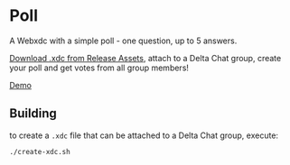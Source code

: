 # Poll

A Webxdc with a simple poll -
one question,
up to 5 answers.

[Download .xdc from Release Assets](https://github.com/webxdc/webxdc-poll/releases), attach to a Delta Chat group, create your poll and get votes from all group members!

[Demo](https://webxdc.github.io/webxdc-poll/)


## Building

to create a `.xdc` file that can be attached to a Delta Chat group, execute:

```sh
./create-xdc.sh
```
